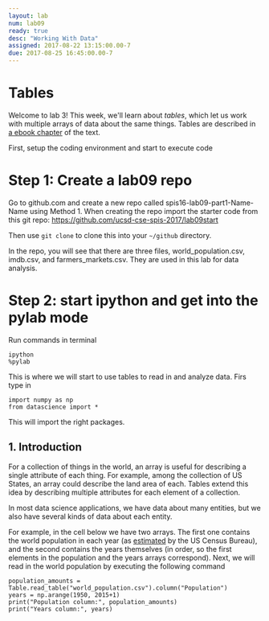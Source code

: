 ```yaml
---
layout: lab
num: lab09
ready: true
desc: "Working With Data"
assigned: 2017-08-22 13:15:00.00-7
due: 2017-08-25 16:45:00.00-7
---
```


# Tables

Welcome to lab 3!  This week, we'll learn about *tables*, which let us work with multiple arrays of data about the same things. Tables are described in [a ebook chapter](http://www.inferentialthinking.com/chapters/05/tables.html) of the text.

First, setup the coding environment and start to execute code

# Step 1: Create a lab09 repo

Go to github.com and create a new repo called spis16-lab09-part1-Name-Name using Method 1. When creating the repo import the starter code from this git repo: https://github.com/ucsd-cse-spis-2017/lab09start

Then use `git clone` to clone this into your `~/github` directory.

In the repo, you will see that there are three files, world_population.csv, imdb.csv, and farmers_markets.csv. They are used in this lab for data analysis. 

# Step 2: start ipython and get into the pylab mode
Run commands in terminal

```
ipython
%pylab
```

This is where we will start to use tables to read in and analyze data. Firs type in
```
import numpy as np
from datascience import *
```

This will import the right packages.


## 1. Introduction

For a collection of things in the world, an array is useful for describing a single attribute of each thing. For example, among the collection of US States, an array could describe the land area of each. Tables extend this idea by describing multiple attributes for each element of a collection.

In most data science applications, we have data about many entities, but we also have several kinds of data about each entity.

For example, in the cell below we have two arrays. The first one contains the world population in each year (as [estimated](http://www.census.gov/population/international/data/worldpop/table_population.php) by the US Census Bureau), and the second contains the years themselves (in order, so the first elements in the population and the years arrays correspond).
Next, we will read in the world population by executing the following command

```
population_amounts = Table.read_table("world_population.csv").column("Population")
years = np.arange(1950, 2015+1)
print("Population column:", population_amounts)
print("Years column:", years)
```



